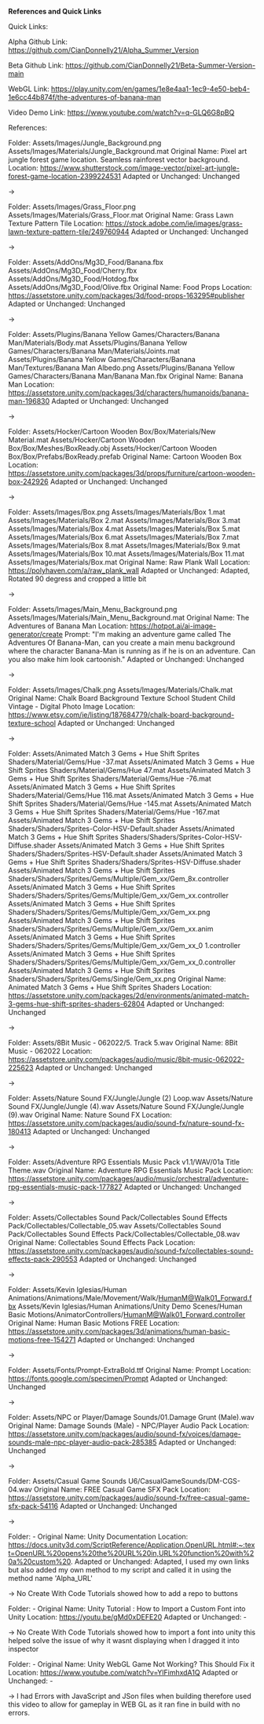 **References and Quick Links**

Quick Links:

Alpha Github Link:
https://github.com/CianDonnelly21/Alpha_Summer_Version

Beta Github Link:
https://github.com/CianDonnelly21/Beta-Summer-Version-main

WebGL Link: 
https://play.unity.com/en/games/1e8e4aa1-1ec9-4e50-beb4-1e6cc44b874f/the-adventures-of-banana-man

Video Demo Link:
https://www.youtube.com/watch?v=q-GLQ6G8pBQ

References:

Folder: 
Assets/Images/Jungle_Background.png
Assets/Images/Materials/Jungle_Background.mat
Original Name: Pixel art jungle forest game location. Seamless rainforest vector background.
Location: https://www.shutterstock.com/image-vector/pixel-art-jungle-forest-game-location-2399224531
Adapted or Unchanged: Unchanged

->

Folder: 
Assets/Images/Grass_Floor.png
Assets/Images/Materials/Grass_Floor.mat
Original Name: Grass Lawn Texture Pattern Tile 
Location: https://stock.adobe.com/ie/images/grass-lawn-texture-pattern-tile/249760944
Adapted or Unchanged: Unchanged

->

Folder: 
Assets/AddOns/Mg3D_Food/Banana.fbx
Assets/AddOns/Mg3D_Food/Cherry.fbx
Assets/AddOns/Mg3D_Food/Hotdog.fbx
Assets/AddOns/Mg3D_Food/Olive.fbx
Original Name: Food Props
Location: https://assetstore.unity.com/packages/3d/food-props-163295#publisher
Adapted or Unchanged: Unchanged

->

Folder: 
Assets/Plugins/Banana Yellow Games/Characters/Banana Man/Materials/Body.mat
Assets/Plugins/Banana Yellow Games/Characters/Banana Man/Materials/Joints.mat
Assets/Plugins/Banana Yellow Games/Characters/Banana Man/Textures/Banana Man Albedo.png
Assets/Plugins/Banana Yellow Games/Characters/Banana Man/Banana Man.fbx
Original Name: Banana Man
Location: https://assetstore.unity.com/packages/3d/characters/humanoids/banana-man-196830
Adapted or Unchanged: Unchanged

->

Folder:
Assets/Hocker/Cartoon Wooden Box/Box/Materials/New Material.mat
Assets/Hocker/Cartoon Wooden Box/Box/Meshes/BoxReady.obj
Assets/Hocker/Cartoon Wooden Box/Box/Prefabs/BoxReady.prefab
Original Name: Cartoon Wooden Box
Location: https://assetstore.unity.com/packages/3d/props/furniture/cartoon-wooden-box-242926
Adapted or Unchanged: Unchanged

->

Folder: 
Assets/Images/Box.png
Assets/Images/Materials/Box 1.mat
Assets/Images/Materials/Box 2.mat
Assets/Images/Materials/Box 3.mat
Assets/Images/Materials/Box 4.mat
Assets/Images/Materials/Box 5.mat
Assets/Images/Materials/Box 6.mat
Assets/Images/Materials/Box 7.mat
Assets/Images/Materials/Box 8.mat
Assets/Images/Materials/Box 9.mat
Assets/Images/Materials/Box 10.mat
Assets/Images/Materials/Box 11.mat
Assets/Images/Materials/Box.mat
Original Name: Raw Plank Wall
Location: https://polyhaven.com/a/raw_plank_wall
Adapted or Unchanged: Adapted, Rotated 90 degress and cropped a little bit

->

Folder: 
Assets/Images/Main_Menu_Background.png
Assets/Images/Materials/Main_Menu_Background.mat
Original Name: The Adventures of Banana Man
Location: https://hotpot.ai/ai-image-generator/create
Prompt: "I'm making an adventure game called The Adventures Of Banana-Man, can you create a main menu background where the character Banana-Man is running as if he is on an adventure. Can you also make him look cartoonish."
Adapted or Unchanged: Unchanged

->

Folder: 
Assets/Images/Chalk.png
Assets/Images/Materials/Chalk.mat
Original Name: Chalk Board Background Texture School Student Child Vintage - Digital Photo Image
Location: https://www.etsy.com/ie/listing/187684779/chalk-board-background-texture-school
Adapted or Unchanged: Unchanged

->

Folder: 
Assets/Animated Match 3 Gems + Hue Shift Sprites Shaders/Material/Gems/Hue -37.mat
Assets/Animated Match 3 Gems + Hue Shift Sprites Shaders/Material/Gems/Hue 47.mat
Assets/Animated Match 3 Gems + Hue Shift Sprites Shaders/Material/Gems/Hue -76.mat
Assets/Animated Match 3 Gems + Hue Shift Sprites Shaders/Material/Gems/Hue 116.mat
Assets/Animated Match 3 Gems + Hue Shift Sprites Shaders/Material/Gems/Hue -145.mat
Assets/Animated Match 3 Gems + Hue Shift Sprites Shaders/Material/Gems/Hue -167.mat
Assets/Animated Match 3 Gems + Hue Shift Sprites Shaders/Shaders/Sprites-Color-HSV-Default.shader
Assets/Animated Match 3 Gems + Hue Shift Sprites Shaders/Shaders/Sprites-Color-HSV-Diffuse.shader
Assets/Animated Match 3 Gems + Hue Shift Sprites Shaders/Shaders/Sprites-HSV-Default.shader
Assets/Animated Match 3 Gems + Hue Shift Sprites Shaders/Shaders/Sprites-HSV-Diffuse.shader
Assets/Animated Match 3 Gems + Hue Shift Sprites Shaders/Shaders/Sprites/Gems/Multiple/Gem_xx/Gem_8x.controller
Assets/Animated Match 3 Gems + Hue Shift Sprites Shaders/Shaders/Sprites/Gems/Multiple/Gem_xx/Gem_xx.controller
Assets/Animated Match 3 Gems + Hue Shift Sprites Shaders/Shaders/Sprites/Gems/Multiple/Gem_xx/Gem_xx.png
Assets/Animated Match 3 Gems + Hue Shift Sprites Shaders/Shaders/Sprites/Gems/Multiple/Gem_xx/Gem_xx.anim
Assets/Animated Match 3 Gems + Hue Shift Sprites Shaders/Shaders/Sprites/Gems/Multiple/Gem_xx/Gem_xx_0 1.controller
Assets/Animated Match 3 Gems + Hue Shift Sprites Shaders/Shaders/Sprites/Gems/Multiple/Gem_xx/Gem_xx_0.controller
Assets/Animated Match 3 Gems + Hue Shift Sprites Shaders/Shaders/Sprites/Gems/Single/Gem_xx.png
Original Name: Animated Match 3 Gems + Hue Shift Sprites Shaders
Location: https://assetstore.unity.com/packages/2d/environments/animated-match-3-gems-hue-shift-sprites-shaders-62804
Adapted or Unchanged: Unchanged

->

Folder: Assets/8Bit Music - 062022/5. Track 5.wav
Original Name: 8Bit Music - 062022
Location: https://assetstore.unity.com/packages/audio/music/8bit-music-062022-225623
Adapted or Unchanged: Unchanged

->

Folder: 
Assets/Nature Sound FX/Jungle/Jungle (2) Loop.wav
Assets/Nature Sound FX/Jungle/Jungle (4).wav
Assets/Nature Sound FX/Jungle/Jungle (9).wav
Original Name: Nature Sound FX
Location: https://assetstore.unity.com/packages/audio/sound-fx/nature-sound-fx-180413
Adapted or Unchanged: Unchanged

->

Folder: Assets/Adventure RPG Essentials Music Pack v1.1/WAV/01a Title Theme.wav
Original Name: Adventure RPG Essentials Music Pack
Location: https://assetstore.unity.com/packages/audio/music/orchestral/adventure-rpg-essentials-music-pack-177827
Adapted or Unchanged: Unchanged

->

Folder: 
Assets/Collectables Sound Pack/Collectables Sound Effects Pack/Collectables/Collectable_05.wav
Assets/Collectables Sound Pack/Collectables Sound Effects Pack/Collectables/Collectable_08.wav
Original Name: Collectables Sound Effects Pack
Location: https://assetstore.unity.com/packages/audio/sound-fx/collectables-sound-effects-pack-290553
Adapted or Unchanged: Unchanged

->

Folder: 
Assets/Kevin Iglesias/Human Animations/Animations/Male/Movement/Walk/HumanM@Walk01_Forward.fbx
Assets/Kevin Iglesias/Human Animations/Unity Demo Scenes/Human Basic Motions/AnimatorControllers/HumanM@Walk01_Forward.controller
Original Name: Human Basic Motions FREE
Location: https://assetstore.unity.com/packages/3d/animations/human-basic-motions-free-154271
Adapted or Unchanged: Unchanged

->

Folder: Assets/Fonts/Prompt-ExtraBold.ttf
Original Name: Prompt
Location: https://fonts.google.com/specimen/Prompt
Adapted or Unchanged: Unchanged

->

Folder: Assets/NPC or Player/Damage Sounds/01.Damage Grunt (Male).wav
Original Name: Damage Sounds (Male) - NPC/Player Audio Pack
Location: https://assetstore.unity.com/packages/audio/sound-fx/voices/damage-sounds-male-npc-player-audio-pack-285385
Adapted or Unchanged: Unchanged

->

Folder: Assets/Casual Game Sounds U6/CasualGameSounds/DM-CGS-04.wav
Original Name: FREE Casual Game SFX Pack
Location: https://assetstore.unity.com/packages/audio/sound-fx/free-casual-game-sfx-pack-54116
Adapted or Unchanged: Unchanged

->

Folder: -
Original Name: Unity Documentation
Location: https://docs.unity3d.com/ScriptReference/Application.OpenURL.html#:~:text=OpenURL%20opens%20the%20URL%20in,URL%20function%20with%20a%20custom%20.
Adapted or Unchanged: Adapted, I used my own links but also added my own method to my script and called it in using the method name 'Alpha_URL'

-> No Create With Code Tutorials showed how to add a repo to buttons

Folder: -
Original Name: Unity Tutorial : How to Import a Custom Font into Unity
Location: https://youtu.be/gMd0xDEFE20
Adapted or Unchanged: -

-> No Create With Code Tutorials showed how to import a font into unity this helped solve the issue of why it wasnt displaying when I dragged it into inspector

Folder: - 
Original Name: Unity WebGL Game Not Working? This Should Fix it
Location: https://www.youtube.com/watch?v=YlFimhxdA1Q
Adapted or Unchanged: -

-> I had Errors with JavaScript and JSon files when building therefore used this video to allow for gameplay in WEB GL as it ran fine in build with no errors.
